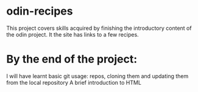 # odin-recipes
This project covers skills acquired by finishing the introductory content of the odin project.
It the site has links to a few recipes.
# By the end of the project:
I will have learnt basic git usage: repos, cloning them and updating them from the local repository
A brief introduction to HTML
